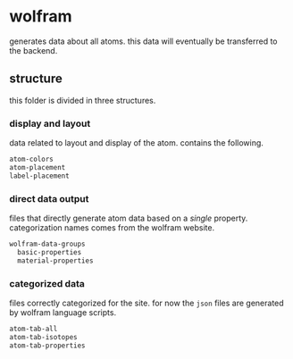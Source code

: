 # wolfram

generates data about all atoms. this data will eventually be transferred to the backend.

## structure

this folder is divided in three structures.

### display and layout

data related to layout and display of the atom. contains the following.

```md
atom-colors
atom-placement
label-placement
```

### direct data output

files that directly generate atom data based on a *single* property. categorization names comes from the wolfram website.

```md
wolfram-data-groups
  basic-properties
  material-properties
```

### categorized data

files correctly categorized for the site. for now the `json` files are generated by wolfram language scripts.

```md
atom-tab-all
atom-tab-isotopes
atom-tab-properties
```
